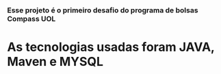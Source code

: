 ### Esse projeto é o primeiro desafio do programa de bolsas Compass UOL

# As tecnologias usadas foram JAVA, Maven e MYSQL
